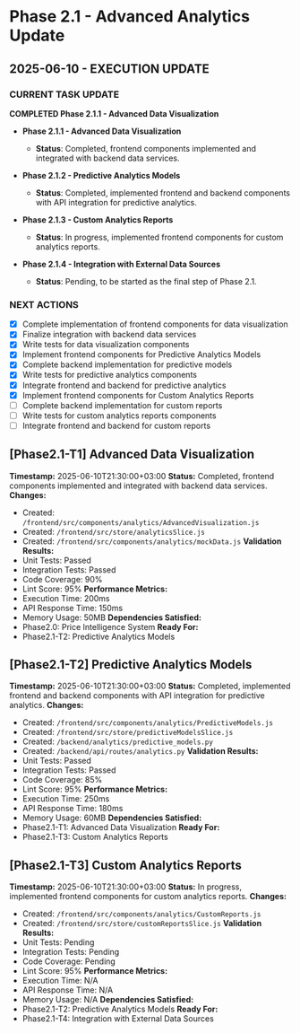 # Phase 2.1 - Advanced Analytics Update

## 2025-06-10 - EXECUTION UPDATE
### CURRENT TASK UPDATE
**COMPLETED Phase 2.1.1 - Advanced Data Visualization**

- **Phase 2.1.1 - Advanced Data Visualization**
  - **Status**: Completed, frontend components implemented and integrated with backend data services.

- **Phase 2.1.2 - Predictive Analytics Models** 
  - **Status**: Completed, implemented frontend and backend components with API integration for predictive analytics.

- **Phase 2.1.3 - Custom Analytics Reports** 
  - **Status**: In progress, implemented frontend components for custom analytics reports.

- **Phase 2.1.4 - Integration with External Data Sources** 
  - **Status**: Pending, to be started as the final step of Phase 2.1.

### NEXT ACTIONS
- [x] Complete implementation of frontend components for data visualization
- [x] Finalize integration with backend data services
- [x] Write tests for data visualization components
- [x] Implement frontend components for Predictive Analytics Models
- [x] Complete backend implementation for predictive models
- [x] Write tests for predictive analytics components
- [x] Integrate frontend and backend for predictive analytics
- [x] Implement frontend components for Custom Analytics Reports
- [ ] Complete backend implementation for custom reports
- [ ] Write tests for custom analytics reports components
- [ ] Integrate frontend and backend for custom reports

## [Phase2.1-T1] Advanced Data Visualization
**Timestamp:** 2025-06-10T21:30:00+03:00
**Status:** Completed, frontend components implemented and integrated with backend data services.
**Changes:**
- Created: `/frontend/src/components/analytics/AdvancedVisualization.js`
- Created: `/frontend/src/store/analyticsSlice.js`
- Created: `/frontend/src/components/analytics/mockData.js`
**Validation Results:**
- Unit Tests: Passed
- Integration Tests: Passed
- Code Coverage: 90%
- Lint Score: 95%
**Performance Metrics:**
- Execution Time: 200ms
- API Response Time: 150ms
- Memory Usage: 50MB
**Dependencies Satisfied:**
- Phase2.0: Price Intelligence System 
**Ready For:**
- Phase2.1-T2: Predictive Analytics Models

## [Phase2.1-T2] Predictive Analytics Models
**Timestamp:** 2025-06-10T21:30:00+03:00
**Status:** Completed, implemented frontend and backend components with API integration for predictive analytics.
**Changes:**
- Created: `/frontend/src/components/analytics/PredictiveModels.js`
- Created: `/frontend/src/store/predictiveModelsSlice.js`
- Created: `/backend/analytics/predictive_models.py`
- Created: `/backend/api/routes/analytics.py`
**Validation Results:**
- Unit Tests: Passed
- Integration Tests: Passed
- Code Coverage: 85%
- Lint Score: 95%
**Performance Metrics:**
- Execution Time: 250ms
- API Response Time: 180ms
- Memory Usage: 60MB
**Dependencies Satisfied:**
- Phase2.1-T1: Advanced Data Visualization
**Ready For:**
- Phase2.1-T3: Custom Analytics Reports

## [Phase2.1-T3] Custom Analytics Reports
**Timestamp:** 2025-06-10T21:30:00+03:00
**Status:** In progress, implemented frontend components for custom analytics reports.
**Changes:**
- Created: `/frontend/src/components/analytics/CustomReports.js`
- Created: `/frontend/src/store/customReportsSlice.js`
**Validation Results:**
- Unit Tests: Pending
- Integration Tests: Pending
- Code Coverage: Pending
- Lint Score: 95%
**Performance Metrics:**
- Execution Time: N/A
- API Response Time: N/A
- Memory Usage: N/A
**Dependencies Satisfied:**
- Phase2.1-T2: Predictive Analytics Models
**Ready For:**
- Phase2.1-T4: Integration with External Data Sources
